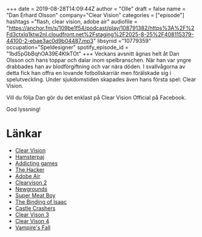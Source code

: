 +++
date = 2019-08-28T14:09:44Z
author = "Olle"
draft = false
name = "Dan Erhard Olsson"
company="Clear Vision"
categories = ["episode"]
hashtags ="flash, clear vision, adobe air"
audiofile = "https://anchor.fm/s/109be1f54/podcast/play/108791382/https%3A%2F%2Fd3ctxlq1ktw2nl.cloudfront.net%2Fstaging%2F2025-8-25%2F408115379-44100-2-ebae3ac0d9b04487.mp3"
libsynid ="10779359"
occupation="Speldesigner"
spotify_episode_id = "1bd5pGbBqhOA39E4KtkTOt"
+++ 
Veckans avsnitt ägnas helt åt Dan Olsson och hans toppar och dalar inom spelbranschen. När han var yngre drabbades han av blodförgiftning och var nära döden. I svallvågorna av detta fick han offra en lovande fotbollskarriär men förälskade sig i spelutveckling. Under sjukdomstiden skapades även hans första spel: Clear Vision.

Vill du följa Dan gör du det enklast på Clear Vision Official på Facebook.

God lyssning!

# Länkar
* [Clear Vision](https://www.addictinggames.com/shooting-games/clearvision.jsp)
* [Hamsterpaj](http://www.hamsterpaj.net/)
* [Addicting games](http://addictinggames.com/)
* [The Hacker](https://www.addictinggames.com/puzzle-games/the-hacker-game.jsp)
* [Adobe Air](https://www.adobe.com/products/air.html)
* [Clearvison 2](https://www.youtube.com/watch?v=Jp2DXOhTXjM)
* [Newgrounds](https://www.newgrounds.com/)
* [Super Meat Boy](https://www.youtube.com/watch?v=OEcBTND0r7M)
* [The Binding of Isaac](https://www.youtube.com/watch?v=uV-w-Zf-mc8)
* [Castle Crashers](https://www.youtube.com/watch?v=pJOUCwf6-N4)
* [Clear Vison 3](https://www.youtube.com/watch?v=VD9yDRJBr7E)
* [Clear Vison 4](https://www.youtube.com/watch?v=JUXzPYqgYz4)
* [Vampire's Fall](https://www.youtube.com/watch?reload=9&v=TFnK7Gl5xPc)
